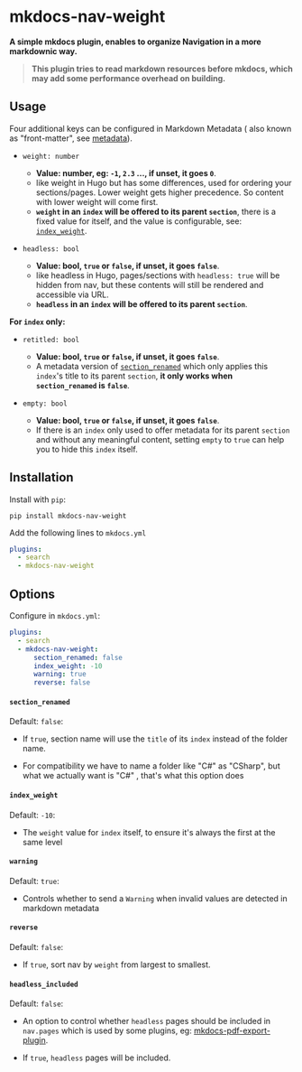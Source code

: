 # mkdocs-nav-weight

**A simple mkdocs plugin, enables to organize Navigation in a more markdownic way.** 

> **This plugin tries to read markdown resources before mkdocs, which may add some performance overhead on building.**

## Usage

Four additional keys can be configured in Markdown Metadata ( also known as "front-matter", see [metadata](https://www.mkdocs.org/user-guide/writing-your-docs/#meta-data)).

- `weight: number`
    - **Value: number, eg: `-1`, `2.3` ..., if unset, it goes `0`**.
    - like weight in Hugo but has some differences, used for ordering your sections/pages. Lower weight gets higher precedence. So content with lower weight will come first. 
    - **`weight` in an `index` will be offered to its parent `section`**, there is a fixed value for itself, and the value is configurable, see: [`index_weight`](#index_weight).

- `headless: bool`
    - **Value: bool, `true` or `false`, if unset, it goes `false`**.
    - like headless in Hugo, pages/sections with `headless: true` will be hidden from nav, but these contents will still be rendered and accessible via URL.
    - **`headless` in an `index` will be offered to its parent `section`**.

**For `index` only:**

- `retitled: bool`
    - **Value: bool, `true` or `false`, if unset, it goes `false`**.
    - A metadata version of [`section_renamed`](#section_renamed) which only applies this `index`'s title to its parent `section`, **it only works when `section_renamed` is `false`**.

- `empty: bool`
    - **Value: bool, `true` or `false`, if unset, it goes `false`**.
    - If there is an `index` only used to offer metadata for its parent `section` and without any meaningful content, setting `empty` to `true` can help you to hide this `index` itself.

## Installation

Install with `pip`:


```shell
pip install mkdocs-nav-weight
```

Add the following lines to `mkdocs.yml`

```yaml
plugins:
  - search
  - mkdocs-nav-weight
```

## Options

Configure in `mkdocs.yml`:

```yaml
plugins:
  - search
  - mkdocs-nav-weight:
      section_renamed: false
      index_weight: -10
      warning: true
      reverse: false
```

#### `section_renamed`

Default: `false`:

- If `true`, section name will use the `title` of its `index` instead of the folder name. 

- For compatibility we have to name a folder like "C#" as "CSharp", but what we actually want is "C#" , that's what this option does

#### `index_weight`

Default: `-10`:

- The `weight` value for `index` itself, to ensure it's always the first at the same level

#### `warning`

Default: `true`:

- Controls whether to send a `Warning` when invalid values are detected in markdown metadata

#### `reverse`

Default: `false`:

- If `true`, sort nav by `weight` from largest to smallest.

#### `headless_included`

Default: `false`:

- An option to control whether `headless` pages should be included in `nav.pages` which is used by some plugins, eg: [mkdocs-pdf-export-plugin](https://github.com/zhaoterryy/mkdocs-pdf-export-plugin).

- If `true`, `headless` pages will be included.